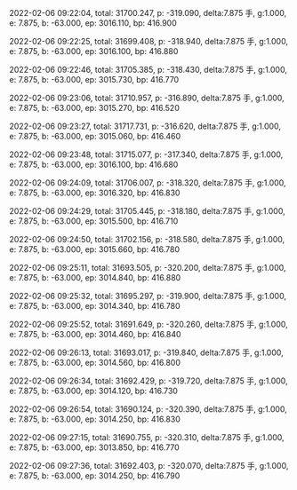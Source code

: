 2022-02-06 09:22:04, total: 31700.247, p: -319.090, delta:7.875 手, g:1.000, e: 7.875, b: -63.000, ep: 3016.110, bp: 416.900

2022-02-06 09:22:25, total: 31699.408, p: -318.940, delta:7.875 手, g:1.000, e: 7.875, b: -63.000, ep: 3016.100, bp: 416.880

2022-02-06 09:22:46, total: 31705.385, p: -318.430, delta:7.875 手, g:1.000, e: 7.875, b: -63.000, ep: 3015.730, bp: 416.770

2022-02-06 09:23:06, total: 31710.957, p: -316.890, delta:7.875 手, g:1.000, e: 7.875, b: -63.000, ep: 3015.270, bp: 416.520

2022-02-06 09:23:27, total: 31717.731, p: -316.620, delta:7.875 手, g:1.000, e: 7.875, b: -63.000, ep: 3015.060, bp: 416.460

2022-02-06 09:23:48, total: 31715.077, p: -317.340, delta:7.875 手, g:1.000, e: 7.875, b: -63.000, ep: 3016.100, bp: 416.680

2022-02-06 09:24:09, total: 31706.007, p: -318.320, delta:7.875 手, g:1.000, e: 7.875, b: -63.000, ep: 3016.320, bp: 416.830

2022-02-06 09:24:29, total: 31705.445, p: -318.180, delta:7.875 手, g:1.000, e: 7.875, b: -63.000, ep: 3015.500, bp: 416.710

2022-02-06 09:24:50, total: 31702.156, p: -318.580, delta:7.875 手, g:1.000, e: 7.875, b: -63.000, ep: 3015.660, bp: 416.780

2022-02-06 09:25:11, total: 31693.505, p: -320.200, delta:7.875 手, g:1.000, e: 7.875, b: -63.000, ep: 3014.840, bp: 416.880

2022-02-06 09:25:32, total: 31695.297, p: -319.900, delta:7.875 手, g:1.000, e: 7.875, b: -63.000, ep: 3014.340, bp: 416.780

2022-02-06 09:25:52, total: 31691.649, p: -320.260, delta:7.875 手, g:1.000, e: 7.875, b: -63.000, ep: 3014.460, bp: 416.840

2022-02-06 09:26:13, total: 31693.017, p: -319.840, delta:7.875 手, g:1.000, e: 7.875, b: -63.000, ep: 3014.560, bp: 416.800

2022-02-06 09:26:34, total: 31692.429, p: -319.720, delta:7.875 手, g:1.000, e: 7.875, b: -63.000, ep: 3014.120, bp: 416.730

2022-02-06 09:26:54, total: 31690.124, p: -320.390, delta:7.875 手, g:1.000, e: 7.875, b: -63.000, ep: 3014.250, bp: 416.830

2022-02-06 09:27:15, total: 31690.755, p: -320.310, delta:7.875 手, g:1.000, e: 7.875, b: -63.000, ep: 3013.850, bp: 416.770

2022-02-06 09:27:36, total: 31692.403, p: -320.070, delta:7.875 手, g:1.000, e: 7.875, b: -63.000, ep: 3014.250, bp: 416.790